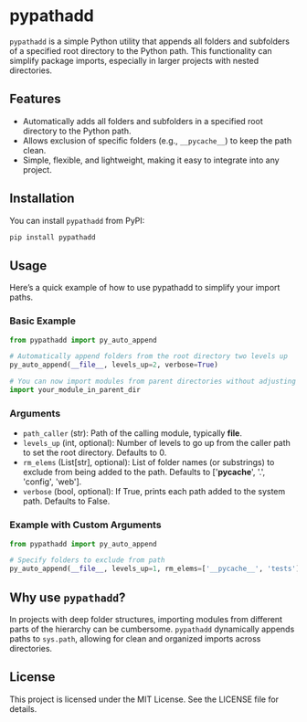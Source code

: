 # pypathadd

`pypathadd` is a simple Python utility that appends all folders and subfolders of a specified root directory to the Python path. This functionality can simplify package imports, especially in larger projects with nested directories.

## Features

- Automatically adds all folders and subfolders in a specified root directory to the Python path.
- Allows exclusion of specific folders (e.g., `__pycache__`) to keep the path clean.
- Simple, flexible, and lightweight, making it easy to integrate into any project.

## Installation

You can install `pypathadd` from PyPI:

```bash
pip install pypathadd
```

## Usage

Here’s a quick example of how to use pypathadd to simplify your import paths.

### Basic Example

```python
from pypathadd import py_auto_append

# Automatically append folders from the root directory two levels up
py_auto_append(__file__, levels_up=2, verbose=True)

# You can now import modules from parent directories without adjusting sys.path manually
import your_module_in_parent_dir
```

### Arguments

- `path_caller` (str): Path of the calling module, typically __file__.
- `levels_up` (int, optional): Number of levels to go up from the caller path to set the root directory. Defaults to 0.
- `rm_elems` (List[str], optional): List of folder names (or substrings) to exclude from being added to the path. Defaults to ['__pycache__', '.', 'config', 'web'].
- `verbose` (bool, optional): If True, prints each path added to the system path. Defaults to False.

### Example with Custom Arguments

```python
from pypathadd import py_auto_append

# Specify folders to exclude from path
py_auto_append(__file__, levels_up=1, rm_elems=['__pycache__', 'tests'], verbose=True)
```

## Why use `pypathadd`?
In projects with deep folder structures, importing modules from different parts of the hierarchy can be cumbersome. `pypathadd` dynamically appends paths to `sys.path`, allowing for clean and organized imports across directories.

## License
This project is licensed under the MIT License. See the LICENSE file for details.